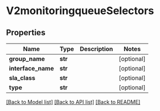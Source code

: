 # V2monitoringqueueSelectors

## Properties
Name | Type | Description | Notes
------------ | ------------- | ------------- | -------------
**group_name** | **str** |  | [optional] 
**interface_name** | **str** |  | [optional] 
**sla_class** | **str** |  | [optional] 
**type** | **str** |  | [optional] 

[[Back to Model list]](../README.md#documentation-for-models) [[Back to API list]](../README.md#documentation-for-api-endpoints) [[Back to README]](../README.md)


